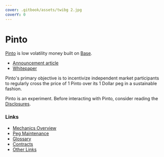 ```yaml
---
cover: .gitbook/assets/twibg 2.jpg
coverY: 0
---
```


# Pinto

[Pinto](https://pinto.money) is low volatility money built on [Base](https://www.base.org/).

* [Announcement article](https://mirror.xyz/0xEA13D1fB14934E41Ee7074198af8F089a6d956B5/V3m5m2h4Lx3Kq_Rwf4tyPXRpus_clTnkOyNxfYAwAsU)
* [Whitepaper](https://pinto.money/pinto.pdf)

Pinto's primary objective is to incentivize independent market participants to regularly cross the price of 1 Pinto over its 1 Dollar peg in a sustainable fashion.

Pinto is an experiment. Before interacting with Pinto, consider reading the [Disclosures](disclosures.md).

### Links <a href="#links" id="links"></a>

* [Mechanics Overview](farm/overview.md)
* [Peg Maintenance](peg-maintenance/overview.md)
* [Glossary](resources/glossary.md)
* [Contracts](resources/contracts.md)
* [Other Links](resources/links.md)
